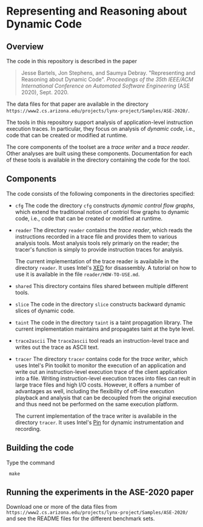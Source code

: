 # Representing and Reasoning about Dynamic Code

## Overview
The code in this repository is described in the paper

> Jesse Bartels, Jon Stephens, and Saumya Debray. "Representing and Reasoning about Dynamic Code".  *Proceedings of the 35th IEEE/ACM International Conference on Automated Software Engineering* (ASE 2020), Sept. 2020.

The data files for that paper are available in the directory `https://www2.cs.arizona.edu/projects/lynx-project/Samples/ASE-2020/`.

The tools in this repository support analysis of application-level instruction execution traces.  In particular, they focus on analysis of *dynamic code*, i.e., code that can be created or modified at  runtime.

The core components of the toolset are a *trace writer* and a *trace reader*.  Other analyses are built using these components.  Documentation for each of these tools is available in the directory containing the code for the tool.

## Components

The code consists of the following components in the directories specified:

- `cfg`
  The code the directory `cfg` constructs *dynamic control flow graphs*, which extend the traditional notion of contriol flow graphs to dynamic code, i.e., code that can be created or modified at runtime.

- `reader`
  The directory `reader` contains the *trace reader*,  which reads the instructions recorded in a trace file and provides them to various analysis tools.  Most analysis tools rely primariy on the reader; the tracer's function is simply to provide instruction traces for analysis.

  The current implementation of the trace reader is availabile in the directory `reader`.  It uses Intel's [XED](https://intelxed.github.io/) for disassembly.  A tutorial on how to use it is available in the file `reader/HOW-TO-USE.md`.

- `shared`
  This directory contains files shared between multiple different tools.

- `slice`
  The code in the directory `slice` constructs backward dynamic slices of dynamic code.

- `taint`
  The code in the directory `taint` is a taint propagation library.  The current implementation maintains and propagates taint at the byte level.

- `trace2ascii`
  The `trace2ascii` tool reads an instruction-level trace and writes out the trace as ASCII text.

- `tracer`
  The directory `tracer` contains code for the *trace writer*, which uses Intel's Pin toolkit to monitor the execution of an application and write out an instruction-level execution trace of the client application into a file.  Writing instruction-level execution traces into files can reult in large trace files and high I/O costs.  However, it offers a number of advantages as well, including the flexibility of off-line execution playback and analysis that can be decoupled from the original execution and thus need not be performed on the same execution platform.

  The current implementation of the trace writer is availabile in the directory `tracer`.  It uses Intel's [Pin](https://software.intel.com/content/www/us/en/develop/articles/pin-a-dynamic-binary-instrumentation-tool.html) for dynamic instrumentation and recording.

## Building the code
Type the command

     make

## Running the experiments in the ASE-2020 paper
Download one or more of the data files from `https://www2.cs.arizona.edu/projects/lynx-project/Samples/ASE-2020/` and see the README files for the different benchmark sets.
